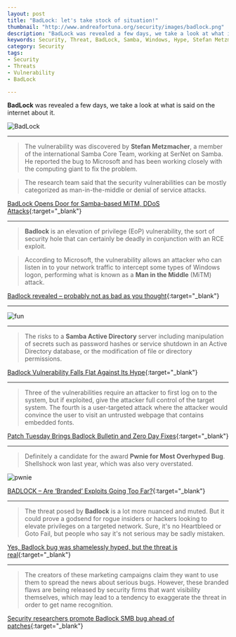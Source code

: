 ```yaml
---
layout: post
title: "BadLock: let's take stock of situation!"
thumbnail: "http://www.andreafortuna.org/security/images/badlock.png"
description: "BadLock was revealed a few days, we take a look at what is said on the internet about it"
keywords: Security, Threat, BadLock, Samba, Windows, Hype, Stefan Metzmacher
category: Security
tags: 
- Security
- Threats
- Vulnerability
- BadLock

---
```


**BadLock** was revealed a few days, we take a look at what is said on the internet about it.

![BadLock](http://www.andreafortuna.org/security/images/badlock.png)

<hr>

> The vulnerability was discovered by **Stefan Metzmacher**, a member of the international Samba Core Team, working at SerNet on Samba. He reported the bug to Microsoft and has been working closely with the computing giant to fix the problem.

> The research team said that the security vulnerabilities can be mostly categorized as man-in-the-middle or denial of service attacks.

[BadLock Opens Door for Samba-based MiTM, DDoS Attacks](http://www.infosecurity-magazine.com/news/badlock-opens-door-for-sambabased/){:target="_blank"}

<hr>

> **Badlock** is an elevation of privilege (EoP) vulnerability, the sort of security hole that can certainly be deadly in conjunction with an RCE exploit.

> According to Microsoft, the vulnerability allows an attacker who can listen in to your network traffic to intercept some types of Windows logon, performing what is known as a **Man in the Middle** (MiTM) attack.

[Badlock revealed – probably not as bad as you thought](https://nakedsecurity.sophos.com/2016/04/12/badlock-revealed-probably-not-as-bad-as-you-thought/){:target="_blank"}

<hr>

![fun](https://pbs.twimg.com/media/Cf3izfBW4AAxfEz.jpg)

<hr>

> The risks to a **Samba Active Directory** server including manipulation of secrets such as password hashes or service shutdown in an Active Directory database, or the modification of file or directory permissions.

[Badlock Vulnerability Falls Flat Against Its Hype](http://threatpost.com/badlock-vulnerability-falls-flat-against-its-hype/117349/){:target="_blank"}

<hr>

> Three of the vulnerabilities require an attacker to first log on to the system, but if exploited, give the attacker full control of the target system. The fourth is a user-targeted attack where the attacker would convince the user to visit an untrusted webpage that contains embedded fonts.

[Patch Tuesday Brings Badlock Bulletin and Zero Day Fixes](http://www.infosecurity-magazine.com/news/patch-tuesday-badlock-bulletin/){:target="_blank"}

<hr>

> Definitely a candidate for the award **Pwnie for Most Overhyped Bug**. Shellshock won last year, which was also very overstated.

![pwnie](https://pbs.twimg.com/media/Cf2-hEGUAAA9sg2.jpg)

[BADLOCK – Are ‘Branded’ Exploits Going Too Far?](http://www.darknet.org.uk/2016/04/badlock-branded-exploits-going-far/){:target="_blank"}

<hr>


> The threat posed by **Badlock** is a lot more nuanced and muted. But it could prove a godsend for rogue insiders or hackers looking to elevate privileges on a targeted network. Sure, it's no Heartbleed or Goto Fail, but people who say it's not serious may be sadly mistaken.

[Yes, Badlock bug was shamelessly hyped, but the threat is real](http://arstechnica.com/security/2016/04/yes-badlock-bug-was-shamelessly-hyped-but-the-threat-is-real/){:target="_blank"}

<hr>

> The creators of these marketing campaigns claim they want to use them to spread the news about serious bugs. However, these branded flaws are being released by security firms that want visibility themselves, which may lead to a tendency to exaggerate the threat in order to get name recognition. 

[Security researchers promote Badlock SMB bug ahead of patches](http://techreport.com/news/29967/security-researchers-promote-badlock-smb-bug-ahead-of-patches){:target="_blank"}
